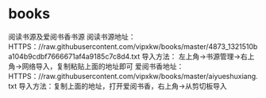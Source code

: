 # books
阅读书源及爱阅书香书源
阅读书源地址：HTTPS：//raw.githubusercontent.com/vipxkw/books/master/4873_1321510ba104b9cdbf7666671af4a9185c7c8d4.txt
导入方法：
左上角→书源管理→右上角→网络导入，复制粘贴上面的地址即可
爱阅书香地址：HTTPS：//raw.githubusercontent.com/vipxkw/books/master/aiyueshuxiang.txt
导入方法：复制上面的地址，打开爱阅书香，右上角→从剪切板导入
